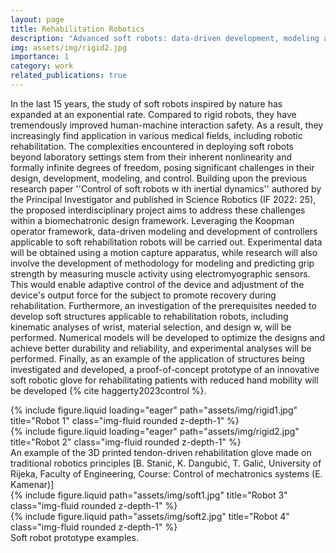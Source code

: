 ```yaml
---
layout: page
title: Rehabilitation Robotics
description: "Advanced soft robots: data-driven development, modeling and control"
img: assets/img/rigid2.jpg
importance: 1
category: work
related_publications: true
---
```


In the last 15 years, the study of soft robots inspired by nature has expanded at an exponential rate. Compared to rigid robots,
they have tremendously improved human-machine interaction safety. As a result, they increasingly find application in various medical fields, including robotic rehabilitation. The complexities encountered in deploying soft robots beyond laboratory settings stem from their inherent nonlinearity and formally infinite degrees of freedom, posing significant challenges in their design, development, modeling, and control. Building upon the previous research paper ''Control of soft robots w ith inertial dynamics'' authored by the Principal Investigator and published in Science Robotics (IF 2022: 25), the proposed interdisciplinary project aims to address these challenges within a biomechatronic design framework. Leveraging the Koopman operator framework, data-driven modeling and development of controllers applicable to soft rehabilitation robots will be carried out. Experimental data will be obtained using a motion capture apparatus, while research will also involve the development of methodology for modeling and predicting grip strength by measuring muscle activity using electromyographic sensors. This would enable adaptive control of the device and adjustment of the device's output force for the subject to promote recovery during rehabilitation. Furthermore, an investigation of the prerequisites needed to develop soft structures applicable to rehabilitation robots, including kinematic analyses of wrist, material selection, and design w, will be performed. Numerical models will be developed to optimize the designs and achieve better durability and reliability, and experimental analyses will be performed. Finally, as an example of the application of structures being investigated and developed, a proof-of-concept prototype of an innovative soft robotic glove for rehabilitating patients with reduced hand mobility will be developed {% cite haggerty2023control %}.

<div class="row">
    <div class="col-sm mt-3 mt-md-0">
        {% include figure.liquid loading="eager" path="assets/img/rigid1.jpg" title="Robot 1" class="img-fluid rounded z-depth-1" %}
    </div>
    <div class="col-sm mt-3 mt-md-0">
        {% include figure.liquid loading="eager" path="assets/img/rigid2.jpg" title="Robot 2" class="img-fluid rounded z-depth-1" %}
    </div>
</div>
<div class="caption">
    An example of the 3D printed tendon-driven rehabilitation glove made on traditional robotics principles  [B. Stanić, K. Dangubić, T. Galić, University of Rijeka, Faculty of Engineering, Course: Control of mechatronics systems (E. Kamenar)]
</div>

<div class="row justify-content-sm-center">
    <div class="col-sm-5 mt-3 mt-md-0">
        {% include figure.liquid path="assets/img/soft1.jpg" title="Robot 3" class="img-fluid rounded z-depth-1" %}
    </div>
    <div class="col-sm-7 mt-3 mt-md-0">
        {% include figure.liquid path="assets/img/soft2.jpg" title="Robot 4" class="img-fluid rounded z-depth-1" %}
    </div>
</div>
<div class="caption">
    Soft robot prototype examples.
</div>